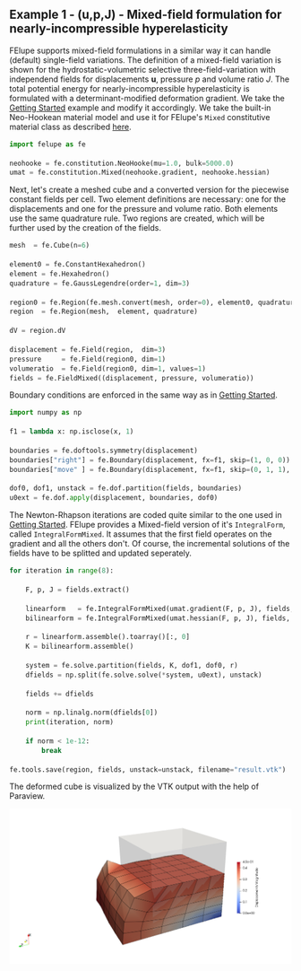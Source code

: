 ## Example 1 - (u,p,J) - Mixed-field formulation for nearly-incompressible hyperelasticity
FElupe supports mixed-field formulations in a similar way it can handle (default) single-field variations. The definition of a mixed-field variation is shown for the hydrostatic-volumetric selective three-field-variation with independend fields for displacements $\bm{u}$, pressure $p$ and volume ratio $J$. The total potential energy for nearly-incompressible hyperelasticity is formulated with a determinant-modified deformation gradient. We take the [Getting Started](quickstart.md) example and modify it accordingly. We take the built-in Neo-Hookean material model and use it for FElupe's `Mixed` constitutive material class as described [here](guide.md).

```python
import felupe as fe

neohooke = fe.constitution.NeoHooke(mu=1.0, bulk=5000.0)
umat = fe.constitution.Mixed(neohooke.gradient, neohooke.hessian)
```

Next, let's create a meshed cube and a converted version for the piecewise constant fields per cell. Two element definitions are necessary: one for the displacements and one for the pressure and volume ratio. Both elements use the same quadrature rule. Two regions are created, which will be further used by the creation of the fields.


```python
mesh  = fe.Cube(n=6)

element0 = fe.ConstantHexahedron()
element = fe.Hexahedron()
quadrature = fe.GaussLegendre(order=1, dim=3)

region0 = fe.Region(fe.mesh.convert(mesh, order=0), element0, quadrature)
region  = fe.Region(mesh,  element, quadrature)

dV = region.dV

displacement = fe.Field(region,  dim=3)
pressure     = fe.Field(region0, dim=1)
volumeratio  = fe.Field(region0, dim=1, values=1)
fields = fe.FieldMixed((displacement, pressure, volumeratio))
```

Boundary conditions are enforced in the same way as in [Getting Started](quickstart.md).

```python
import numpy as np

f1 = lambda x: np.isclose(x, 1)

boundaries = fe.doftools.symmetry(displacement)
boundaries["right"] = fe.Boundary(displacement, fx=f1, skip=(1, 0, 0))
boundaries["move" ] = fe.Boundary(displacement, fx=f1, skip=(0, 1, 1), value=-0.4)

dof0, dof1, unstack = fe.dof.partition(fields, boundaries)
u0ext = fe.dof.apply(displacement, boundaries, dof0)
```

The Newton-Rhapson iterations are coded quite similar to the one used in [Getting Started](quickstart.md). FElupe provides a Mixed-field version of it's `IntegralForm`, called `IntegralFormMixed`. It assumes that the first field operates on the gradient and all the others don't. Of course, the incremental solutions of the fields have to be splitted and updated seperately.

```python
for iteration in range(8):

    F, p, J = fields.extract()
    
    linearform   = fe.IntegralFormMixed(umat.gradient(F, p, J), fields, dV)
    bilinearform = fe.IntegralFormMixed(umat.hessian(F, p, J), fields, dV, fields)

    r = linearform.assemble().toarray()[:, 0]
    K = bilinearform.assemble()
    
    system = fe.solve.partition(fields, K, dof1, dof0, r)
    dfields = np.split(fe.solve.solve(*system, u0ext), unstack)
    
    fields += dfields

    norm = np.linalg.norm(dfields[0])
    print(iteration, norm)

    if norm < 1e-12:
        break

fe.tools.save(region, fields, unstack=unstack, filename="result.vtk")
```

The deformed cube is visualized by the VTK output with the help of Paraview.

![deformed cube](https://raw.githubusercontent.com/adtzlr/felupe/main/docs/images/threefield_cube.png)